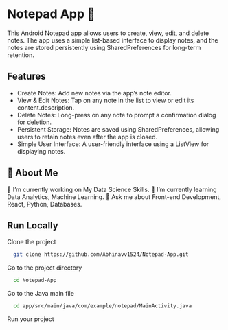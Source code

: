 
# Notepad App 📝

This Android Notepad app allows users to create, view, edit, and delete notes. The app uses a simple list-based interface to display notes, and the notes are stored persistently using SharedPreferences for long-term retention.
## Features

- Create Notes: Add new notes via the app’s note editor.
- View & Edit Notes: Tap on any note in the list to view or edit its content.description.
- Delete Notes: Long-press on any note to prompt a confirmation dialog for deletion.
- Persistent Storage: Notes are saved using SharedPreferences, allowing users to retain notes even after the app is closed.
- Simple User Interface: A user-friendly interface using a ListView for displaying notes.


## 🚀 About Me
🔭 I’m currently working on My Data Science Skills.
🌱 I’m currently learning Data Analytics, Machine Learning.
💬 Ask me about Front-end Development, React, Python, Databases.
## Run Locally

Clone the project

```bash
  git clone https://github.com/Abhinavv1524/Notepad-App.git
```

Go to the project directory

```bash
  cd Notepad-App
```

Go to the Java main file

```bash
  cd app/src/main/java/com/example/notepad/MainActivity.java
```

Run your project
